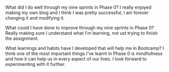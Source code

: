  What did I do well through my nine sprints in Phase 0?
I really enjoyed making my own blog and I think I was pretty successful, I am forever changing it and modifying it.

 What could I have done to improve through my nine sprints in Phase 0?
Really making sure I understand what I'm learning, not ust trying to finish the assignment.

 What learnings and habits have I developed that will help me in Bootcamp?
 I think one of the most important things I've learnt in Phase 0 is mindfullness and how it can help us in every aspect of our lives. I look forward to experimenting with it further.